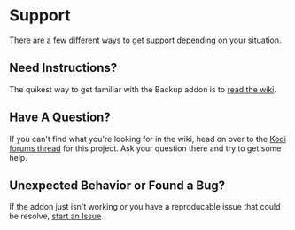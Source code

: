 # Support

There are a few different ways to get support depending on your situation. 

## Need Instructions? 

The quikest way to get familiar with the Backup addon is to [read the wiki](https://github.com/robweber/xbmcbackup/wiki). 

## Have A Question? 

If you can't find what you're looking for in the wiki, head on over to the [Kodi forums thread](https://forum.kodi.tv/showthread.php?tid=129499) for this project. Ask your question there and try to get some help. 

## Unexpected Behavior or Found a Bug? 

If the addon just isn't working or you have a reproducable issue that could be resolve, [start an Issue](https://github.com/robweber/xbmcbackup/issues/new). 